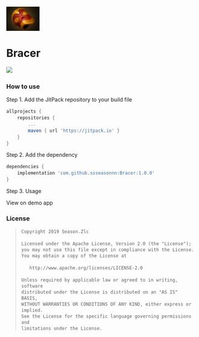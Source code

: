 ![](bracer.png)

# Bracer

[![](https://jitpack.io/v/ssseasonnn/Bracer.svg)](https://jitpack.io/#ssseasonnn/Bracer)

### How to use

Step 1. Add the JitPack repository to your build file
```gradle
allprojects {
    repositories {
        ...
        maven { url 'https://jitpack.io' }
    }
}
```

Step 2. Add the dependency

```gradle
dependencies {
	implementation 'com.github.ssseasonnn:Bracer:1.0.0'
}
```

Step 3. Usage

View on demo app


### License

> ```
> Copyright 2019 Season.Zlc
>
> Licensed under the Apache License, Version 2.0 (the "License");
> you may not use this file except in compliance with the License.
> You may obtain a copy of the License at
>
>    http://www.apache.org/licenses/LICENSE-2.0
>
> Unless required by applicable law or agreed to in writing, software
> distributed under the License is distributed on an "AS IS" BASIS,
> WITHOUT WARRANTIES OR CONDITIONS OF ANY KIND, either express or implied.
> See the License for the specific language governing permissions and
> limitations under the License.
> ```
